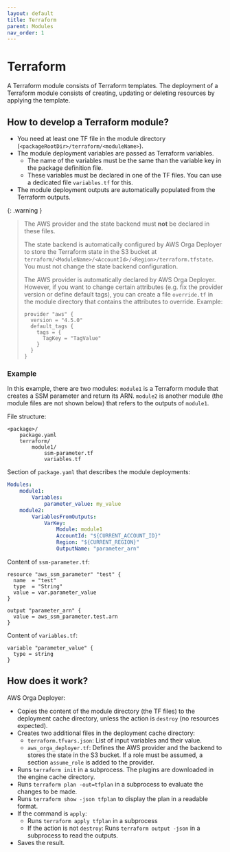 ```yaml
---
layout: default
title: Terraform
parent: Modules
nav_order: 1
---
```


# Terraform

A Terraform module consists of Terraform templates. The deployment of a Terraform module consists of creating, updating or deleting resources by applying the template.

## How to develop a Terraform module?

* You need at least one TF file in the module directory (`<packageRootDir>/terraform/<moduleName>`).
* The module deployment variables are passed as Terraform variables.
    * The name of the variables must be the same than the variable key in the package definition file.
    * These variables must be declared in one of the TF files. You can use a dedicated file `variables.tf` for this.
* The module deployment outputs are automatically populated from the Terraform outputs.

{: .warning }
> The AWS provider and the state backend must **not** be declared in these files.
>
> The state backend is automatically configured by AWS Orga Deployer to store the Terraform state in the S3 bucket at `terraform/<ModuleName>/<AccountId>/<Region>/terraform.tfstate`. You must not change the state backend configuration.
>
> The AWS provider is automatically declared by AWS Orga Deployer. However, if you want to change certain attributes (e.g. fix the provider version or define default tags), you can create a file `override.tf` in the module directory that contains the attributes to override. Example:
>
> ```hcl
> provider "aws" {
>   version = "4.5.0"
>   default_tags {
>     tags = {
>       TagKey = "TagValue"
>     }
>   }
> }

### Example

In this example, there are two modules: `module1` is a Terraform module that creates a SSM parameter and return its ARN. `module2` is another module (the module files are not shown below) that refers to the outputs of `module1`.

File structure:

```text
<package>/
    package.yaml
    terraform/
        module1/
            ssm-parameter.tf
            variables.tf
```

Section of `package.yaml` that describes the module deployments:

```yaml
Modules:
    module1:
        Variables:
            parameter_value: my_value
    module2:
        VariablesFromOutputs:
            VarKey:
                Module: module1
                AccountId: "${CURRENT_ACCOUNT_ID}"
                Region: "${CURRENT_REGION}"
                OutputName: "parameter_arn"
```

Content of `ssm-parameter.tf`:

```hcl
resource "aws_ssm_parameter" "test" {
  name  = "test"
  type  = "String"
  value = var.parameter_value
}

output "parameter_arn" {
  value = aws_ssm_parameter.test.arn
}
```

Content of `variables.tf`:

```hcl
variable "parameter_value" {
  type = string
}
```

## How does it work?

AWS Orga Deployer:

* Copies the content of the module directory (the TF files) to the deployment cache directory, unless the action is `destroy` (no resources expected).
* Creates two additional files in the deployment cache directory:
    * `terraform.tfvars.json`: List of input variables and their value.
    * `aws_orga_deployer.tf`: Defines the AWS provider and the backend to stores the state in the S3 bucket. If a role must be assumed, a section `assume_role` is added to the provider.
* Runs `terraform init` in a subprocess. The plugins are downloaded in the engine cache directory.
* Runs `terraform plan -out=tfplan` in a subprocess to evaluate the changes to be made.
* Runs `terraform show -json tfplan` to display the plan in a readable format.
* If the command is `apply`:
    * Runs `terraform apply tfplan` in a subprocess
    * If the action is not `destroy`: Runs `terraform output -json` in a subprocess to read the outputs.
* Saves the result.
